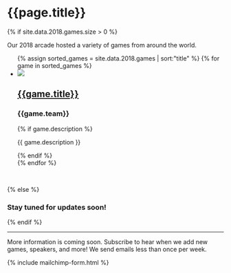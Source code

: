 # {{page.title}}

{% if site.data.2018.games.size > 0 %}

Our 2018 arcade hosted a variety of games from around the world.


  <ul class="list-unstyled">
    {% assign sorted_games = site.data.2018.games | sort:"title" %}
    {% for game in sorted_games %}
    <li class="list-data col-container">
      <div class="col-3">
        <a href="{{game.link}}" target="_blank">
          <img src="/assets/images/games/2018/{{game.image}}" class="list-data-photo">
        </a>
      </div>
      <div class="col-3-2">
        <a href="{{game.link}}" target="_blank">
          <h2 class="list-data-title">{{game.title}}</h2>
        </a>
        <h3 class="list-data-title">{{game.team}}</h3>
        {% if game.description %}
        <p class="list-data-description text-smaller">{{ game.description }}</p>
        {% endif %}
      </div>
    </li>
    {% endfor %}
  </ul>
  <br>

{% else %}

### Stay tuned for updates soon!

{% endif %}
<!--
# Vendor tables

We will have tables available for companies that are interested hiring game developers of color and/or sharing their products with our unique demographic. Contact us at gdocexpo@gmail.com to learn more about pricing.

Want to do more? [Sponsor the event.](/sponsor)

{% if site.data.booths.size > 0 %}
  <ul class="list-unstyled">
    {% assign sorted_booths = site.data.booths | sort:"name" %}
    {% for booth in sorted_booths %}
    <li class="list-data col-container">
      <div class="col-3">
        <a href="{{booth.link}}" target="_blank">
          <img src="/assets/images/sponsors/2018/{{booth.image}}" class="list-data-photo">
        </a>
      </div>
      <div class="col-3-2">
        <a href="{{booth.link}}" target="_blank">
          <h2 class="list-data-title">{{booth.name}}</h2>
        </a>
        {% if booth.description %}
        <p class="list-data-description text-smaller">{{ booth.description }}</p>
        {% endif %}
      </div>
    </li>
    {% endfor %}
  </ul>
 
{% endif %}
-->
----

More information is coming soon. Subscribe to hear when we add new games, speakers, and more! We send emails less than once per week.

{% include mailchimp-form.html %}